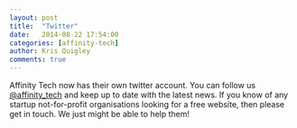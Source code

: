 ```yaml
---
layout: post
title:  "Twitter"
date:   2014-08-22 17:54:00
categories: [affinity-tech]
author: Kris Quigley
comments: true
---
```


Affinity Tech now has their own twitter account.  You can follow us [@affinity_tech](https://twitter.com/affinity_tech) and keep up to date with the latest news.  If you know of any startup not-for-profit organisations looking for a free website, then please get in touch.  We just might be able to help them!
